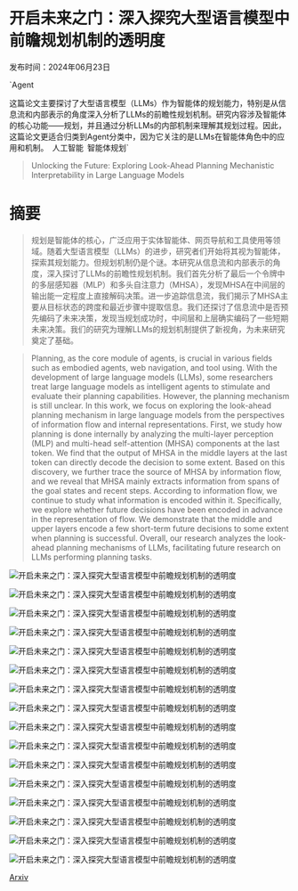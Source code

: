 # 开启未来之门：深入探究大型语言模型中前瞻规划机制的透明度

发布时间：2024年06月23日

`Agent

这篇论文主要探讨了大型语言模型（LLMs）作为智能体的规划能力，特别是从信息流和内部表示的角度深入分析了LLMs的前瞻性规划机制。研究内容涉及智能体的核心功能——规划，并且通过分析LLMs的内部机制来理解其规划过程。因此，这篇论文更适合归类到Agent分类中，因为它关注的是LLMs在智能体角色中的应用和机制。` `人工智能` `智能体规划`

> Unlocking the Future: Exploring Look-Ahead Planning Mechanistic Interpretability in Large Language Models

# 摘要

> 规划是智能体的核心，广泛应用于实体智能体、网页导航和工具使用等领域。随着大型语言模型（LLMs）的进步，研究者们开始将其视为智能体，探索其规划能力。但规划机制仍是个谜。本研究从信息流和内部表示的角度，深入探讨了LLMs的前瞻性规划机制。我们首先分析了最后一个令牌中的多层感知器（MLP）和多头自注意力（MHSA），发现MHSA在中间层的输出能一定程度上直接解码决策。进一步追踪信息流，我们揭示了MHSA主要从目标状态的跨度和最近步骤中提取信息。我们还探讨了信息流中是否预先编码了未来决策，发现当规划成功时，中间层和上层确实编码了一些短期未来决策。我们的研究为理解LLMs的规划机制提供了新视角，为未来研究奠定了基础。

> Planning, as the core module of agents, is crucial in various fields such as embodied agents, web navigation, and tool using. With the development of large language models (LLMs), some researchers treat large language models as intelligent agents to stimulate and evaluate their planning capabilities. However, the planning mechanism is still unclear. In this work, we focus on exploring the look-ahead planning mechanism in large language models from the perspectives of information flow and internal representations. First, we study how planning is done internally by analyzing the multi-layer perception (MLP) and multi-head self-attention (MHSA) components at the last token. We find that the output of MHSA in the middle layers at the last token can directly decode the decision to some extent. Based on this discovery, we further trace the source of MHSA by information flow, and we reveal that MHSA mainly extracts information from spans of the goal states and recent steps. According to information flow, we continue to study what information is encoded within it. Specifically, we explore whether future decisions have been encoded in advance in the representation of flow. We demonstrate that the middle and upper layers encode a few short-term future decisions to some extent when planning is successful. Overall, our research analyzes the look-ahead planning mechanisms of LLMs, facilitating future research on LLMs performing planning tasks.

![开启未来之门：深入探究大型语言模型中前瞻规划机制的透明度](../../../paper_images/2406.16033/x1.png)

![开启未来之门：深入探究大型语言模型中前瞻规划机制的透明度](../../../paper_images/2406.16033/x2.png)

![开启未来之门：深入探究大型语言模型中前瞻规划机制的透明度](../../../paper_images/2406.16033/x3.png)

![开启未来之门：深入探究大型语言模型中前瞻规划机制的透明度](../../../paper_images/2406.16033/x4.png)

![开启未来之门：深入探究大型语言模型中前瞻规划机制的透明度](../../../paper_images/2406.16033/x5.png)

![开启未来之门：深入探究大型语言模型中前瞻规划机制的透明度](../../../paper_images/2406.16033/x6.png)

![开启未来之门：深入探究大型语言模型中前瞻规划机制的透明度](../../../paper_images/2406.16033/x7.png)

![开启未来之门：深入探究大型语言模型中前瞻规划机制的透明度](../../../paper_images/2406.16033/x8.png)

![开启未来之门：深入探究大型语言模型中前瞻规划机制的透明度](../../../paper_images/2406.16033/x9.png)

![开启未来之门：深入探究大型语言模型中前瞻规划机制的透明度](../../../paper_images/2406.16033/x10.png)

![开启未来之门：深入探究大型语言模型中前瞻规划机制的透明度](../../../paper_images/2406.16033/x11.png)

![开启未来之门：深入探究大型语言模型中前瞻规划机制的透明度](../../../paper_images/2406.16033/x12.png)

![开启未来之门：深入探究大型语言模型中前瞻规划机制的透明度](../../../paper_images/2406.16033/x13.png)

![开启未来之门：深入探究大型语言模型中前瞻规划机制的透明度](../../../paper_images/2406.16033/x14.png)

![开启未来之门：深入探究大型语言模型中前瞻规划机制的透明度](../../../paper_images/2406.16033/x15.png)

![开启未来之门：深入探究大型语言模型中前瞻规划机制的透明度](../../../paper_images/2406.16033/x16.png)

[Arxiv](https://arxiv.org/abs/2406.16033)